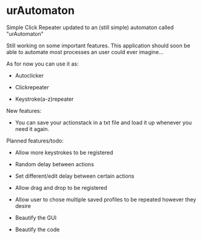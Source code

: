 # urAutomaton
Simple Click Repeater updated to an (still simple) automaton called "urAutomaton"

Still working on some important features.
This application should soon be able to automate most processes an user could ever imagine... 

As for now you can use it as:

- Autoclicker

- Clickrepeater

- Keystroke(a-z)repeater


New features:

- You can save your actionstack in a txt file and load it up whenever you need it again.



Planned features/todo:

- Allow more keystrokes to be registered

- Random delay between actions

- Set different/edit delay between certain actions

- Allow drag and drop to be registered

- Allow user to chose multiple saved profiles to be repeated however they desire

- Beautify the GUI

- Beautify the code
